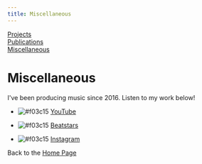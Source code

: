 ```yaml
---
title: Miscellaneous
---
```

[Projects](/projects/projects.md)  
[Publications](/publications.md)  
[Miscellaneous](/miscellaneous.md)  


# Miscellaneous

I've been producing music since 2016. Listen to my work below!

- ![#f03c15](https://via.placeholder.com/15/f03c15/000000?text=+) [YouTube](https://youtube.com/user/therealjamestar)

- ![#f03c15](https://via.placeholder.com/15/f03c15/000000?text=+) [Beatstars](https://jamestar.beatstars.com/)

- ![#f03c15](https://via.placeholder.com/15/f03c15/000000?text=+) [Instagram](https://www.instagram.com/jamestarbeats/)



Back to the [Home Page](/)
